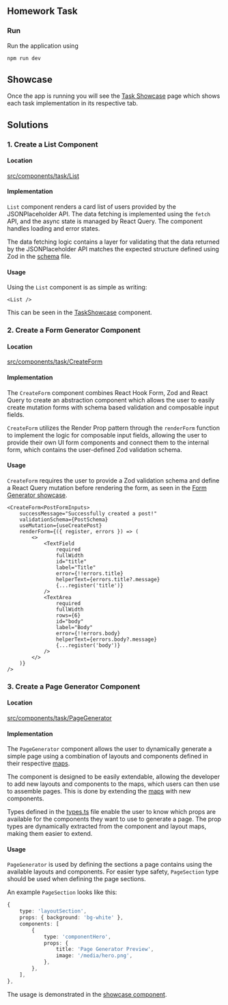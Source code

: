 ## Homework Task

### Run

Run the application using

```sh
npm run dev
```

## Showcase

Once the app is running you will see the [Task Showcase](src/components/task/TaskShowcase/TaskShowcase.tsx) page which shows each task implementation in its respective tab.

## Solutions

### 1. Create a List Component

#### Location

[src/components/task/List](src/components/task/List/List.tsx)

#### Implementation

`List` component renders a card list of users provided by the JSONPlaceholder API. The data fetching is implemented using the `fetch` API, and the async state is managed by React Query. The component handles loading and error states.

The data fetching logic contains a layer for validating that the data returned by the JSONPlaceholder API matches the expected structure defined using Zod in the [schema](src/components/task/List/api/schema.ts) file.

#### Usage

Using the `List` component is as simple as writing:

```tsx
<List />
```

This can be seen in the [TaskShowcase](src/components/task/TaskShowcase/TaskShowcase.tsx) component.

### 2. Create a Form Generator Component

#### Location

[src/components/task/CreateForm](src/components/task/CreateForm.tsx)

#### Implementation

The `CreateForm` component combines React Hook Form, Zod and React Query to create an abstraction component which allows the user to easily create mutation forms with schema based validation and composable input fields.

`CreateForm` utilizes the Render Prop pattern through the `renderForm` function to implement the logic for composable input fields, allowing the user to provide their own UI form components and connect them to the internal form, which contains the user-defined Zod validation schema.

#### Usage

`CreateForm` requires the user to provide a Zod validation schema and define a React Query mutation before rendering the form, as seen in the [Form Generator showcase](src/components/task/TaskShowcase/FormGeneratorTab/FormGeneratorTab.tsx).

```tsx
<CreateForm<PostFormInputs>
    successMessage="Successfully created a post!"
    validationSchema={PostSchema}
    useMutation={useCreatePost}
    renderForm={({ register, errors }) => (
        <>
            <TextField
                required
                fullWidth
                id="title"
                label="Title"
                error={!!errors.title}
                helperText={errors.title?.message}
                {...register('title')}
            />
            <TextArea
                required
                fullWidth
                rows={6}
                id="body"
                label="Body"
                error={!!errors.body}
                helperText={errors.body?.message}
                {...register('body')}
            />
        </>
    )}
/>
```

### 3. Create a Page Generator Component

#### Location

[src/components/task/PageGenerator](src/components/task/PageGenerator/PageGenerator.tsx)

#### Implementation

The `PageGenerator` component allows the user to dynamically generate a simple page using a combination of layouts and components defined in their respective [maps](src/components/task/PageGenerator/maps.ts).

The component is designed to be easily extendable, allowing the developer to add new layouts and components to the maps, which users can then use to assemble pages. This is done by extending the [maps](src/components/task/PageGenerator/maps.ts) with new components.

Types defined in the [types.ts](src/components/task/PageGenerator/types.ts) file enable the user to know which props are available for the components they want to use to generate a page. The prop types are dynamically extracted from the component and layout maps, making them easier to extend.

#### Usage

`PageGenerator` is used by defining the sections a page contains using the available layouts and components. For easier type safety, `PageSection` type should be used when defining the page sections.

An example `PageSection` looks like this:

```ts
{
    type: 'layoutSection',
    props: { background: 'bg-white' },
    components: [
        {
            type: 'componentHero',
            props: {
                title: 'Page Generator Preview',
                image: '/media/hero.png',
            },
        },
    ],
},
```

The usage is demonstrated in the [showcase component](src/components/task/TaskShowcase/PageGeneratorTab.tsx).
